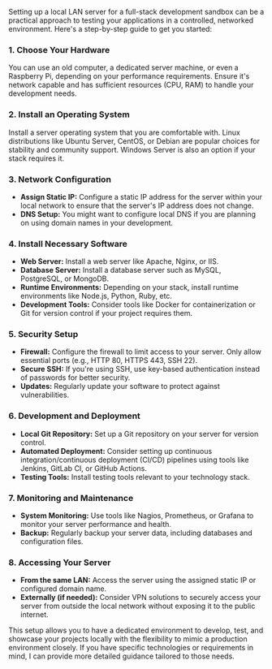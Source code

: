 Setting up a local LAN server for a full-stack development sandbox can be a practical approach to testing your applications in a controlled, networked environment. Here's a step-by-step guide to get you started:

### 1. Choose Your Hardware
You can use an old computer, a dedicated server machine, or even a Raspberry Pi, depending on your performance requirements. Ensure it's network capable and has sufficient resources (CPU, RAM) to handle your development needs.

### 2. Install an Operating System
Install a server operating system that you are comfortable with. Linux distributions like Ubuntu Server, CentOS, or Debian are popular choices for stability and community support. Windows Server is also an option if your stack requires it.

### 3. Network Configuration
- **Assign Static IP:** Configure a static IP address for the server within your local network to ensure that the server's IP address does not change.
- **DNS Setup:** You might want to configure local DNS if you are planning on using domain names in your development.

### 4. Install Necessary Software
- **Web Server:** Install a web server like Apache, Nginx, or IIS.
- **Database Server:** Install a database server such as MySQL, PostgreSQL, or MongoDB.
- **Runtime Environments:** Depending on your stack, install runtime environments like Node.js, Python, Ruby, etc.
- **Development Tools:** Consider tools like Docker for containerization or Git for version control if your project requires them.

### 5. Security Setup
- **Firewall:** Configure the firewall to limit access to your server. Only allow essential ports (e.g., HTTP 80, HTTPS 443, SSH 22).
- **Secure SSH:** If you're using SSH, use key-based authentication instead of passwords for better security.
- **Updates:** Regularly update your software to protect against vulnerabilities.

### 6. Development and Deployment
- **Local Git Repository:** Set up a Git repository on your server for version control.
- **Automated Deployment:** Consider setting up continuous integration/continuous deployment (CI/CD) pipelines using tools like Jenkins, GitLab CI, or GitHub Actions.
- **Testing Tools:** Install testing tools relevant to your technology stack.

### 7. Monitoring and Maintenance
- **System Monitoring:** Use tools like Nagios, Prometheus, or Grafana to monitor your server performance and health.
- **Backup:** Regularly backup your server data, including databases and configuration files.

### 8. Accessing Your Server
- **From the same LAN:** Access the server using the assigned static IP or configured domain name.
- **Externally (if needed):** Consider VPN solutions to securely access your server from outside the local network without exposing it to the public internet.

This setup allows you to have a dedicated environment to develop, test, and showcase your projects locally with the flexibility to mimic a production environment closely. If you have specific technologies or requirements in mind, I can provide more detailed guidance tailored to those needs.
